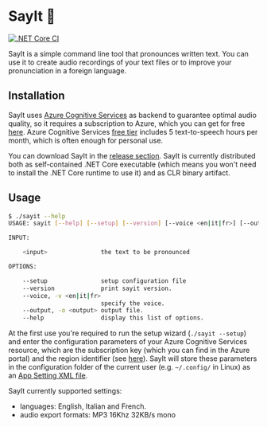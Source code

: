 # SayIt :loudspeaker:

[![.NET Core CI](https://github.com/pviotti/sayit/workflows/.NET%20Core%20CI/badge.svg)](https://github.com/pviotti/sayit/actions?query=workflow%3A%22.NET+Core+CI%22)

SayIt is a simple command line tool that pronounces written text.
You can use it to create audio recordings of your text files or
to improve your pronunciation in a foreign language.

## Installation

SayIt uses [Azure Cognitive Services][az-cs] as backend to guarantee
optimal audio quality, so it requires a subscription to Azure, which you can get for free
[here][az-sub].
Azure Cognitive Services [free tier][az-cs-price] includes 5 text-to-speech
hours per month, which is often enough for personal use.

You can download SayIt in the [release section][release].
SayIt is currently distributed both as self-contained .NET Core executable
(which means you won't need to install the .NET Core runtime to use it)
and as CLR binary artifact.

## Usage

```bash
$ ./sayit --help
USAGE: sayit [--help] [--setup] [--version] [--voice <en|it|fr>] [--output <output>] <input>

INPUT:

    <input>               the text to be pronounced

OPTIONS:

    --setup               setup configuration file
    --version             print sayit version.
    --voice, -v <en|it|fr>
                          specify the voice.
    --output, -o <output> output file.
    --help                display this list of options.
```
At the first use you're required to run the setup wizard (`./sayit --setup`)
and enter the configuration parameters of your Azure Cognitive Services resource,
which are the subscription key (which you can find in the Azure portal) 
and the region identifier (see [here][regionid]).
SayIt will store these parameters in the configuration folder of the current
user (e.g. `~/.config/` in Linux) as an [App Setting XML file][appsetting].

SayIt currently supported settings:
 - languages: English, Italian and French.
 - audio export formats: MP3 16Khz 32KB/s mono

 [az-sub]: https://azure.microsoft.com/en-us/free/
 [az-cs]: https://azure.microsoft.com/en-us/services/cognitive-services/speech-services/
 [az-cs-price]: https://azure.microsoft.com/en-us/pricing/details/cognitive-services/speech-services/
 [release]: https://github.com/pviotti/sayit/releases
 [appsetting]: https://docs.microsoft.com/en-us/dotnet/framework/configure-apps/file-schema/appsettings/
 [regionid]: https://aka.ms/speech/sdkregion
